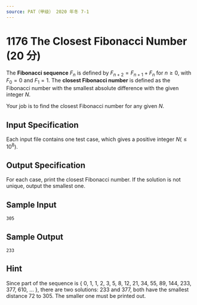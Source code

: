 ```yaml
---
source: PAT（甲级） 2020 年冬 7-1
---
```


# 1176 The Closest Fibonacci Number (20 分)

The **Fibonacci sequence** $F_n$ is defined by $F_{n+2} = F_{n+1} + F_n$ for $n\ge 0$, with $F_0 = 0$ and $F_1 = 1$. The **closest Fibonacci number** is defined as the Fibonacci number with the smallest absolute difference with the given integer $N$.

Your job is to find the closest Fibonacci number for any given $N$.

## Input Specification

Each input file contains one test case, which gives a positive integer $N (\le 10^8)$.

## Output Specification

For each case, print the closest Fibonacci number. If the solution is not unique, output the smallest one.

## Sample Input

    305

## Sample Output

    233

## Hint

Since part of the sequence is { 0, 1, 1, 2, 3, 5, 8, 12, 21, 34, 55, 89, 144, 233, 377, 610, ... }, there are two solutions: 233 and 377, both have the smallest distance 72 to 305. The smaller one must be printed out.
